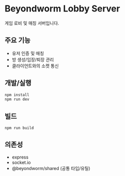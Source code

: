 # Beyondworm Lobby Server

게임 로비 및 매칭 서버입니다.

## 주요 기능

- 유저 인증 및 매칭
- 방 생성/입장/퇴장 관리
- 클라이언트와의 소켓 통신

## 개발/실행

```sh
npm install
npm run dev
```

## 빌드

```sh
npm run build
```

## 의존성

- express
- socket.io
- @beyondworm/shared (공통 타입/유틸)
